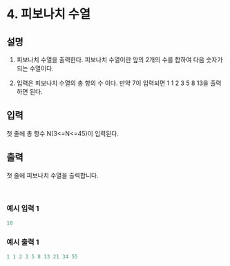 # 4. 피보나치 수열

## 설명

1) 피보나치 수열을 출력한다. 피보나치 수열이란 앞의 2개의 수를 합하여 다음 숫자가 되는 수열이다.

2) 입력은 피보나치 수열의 총 항의 수 이다. 만약 7이 입력되면 1 1 2 3 5 8 13을 출력하면 된다.

## 입력

첫 줄에 총 항수 N(3<=N<=45)이 입력된다.

## 출력

첫 줄에 피보나치 수열을 출력합니다.

<br>

### 예시 입력 1

```java
10
```

### 예시 출력 1
```java
1 1 2 3 5 8 13 21 34 55
```